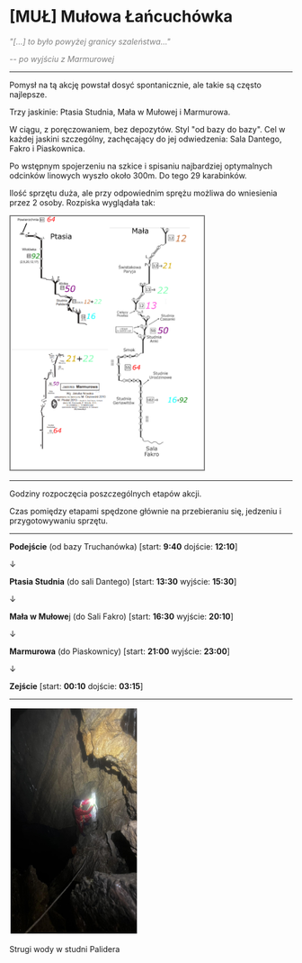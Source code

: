 # [MUŁ] Mułowa Łańcuchówka

<span style="color:#808080"><cite>"[...] to było powyżej granicy szaleństwa..."</cite></span>

<span style="color:#808080"><cite>-- po wyjściu z Marmurowej</cite></span>

---

Pomysł na tą akcję powstał dosyć spontanicznie, ale takie są często najlepsze.

Trzy jaskinie: Ptasia Studnia, Mała w Mułowej i Marmurowa. 

W ciągu, z poręczowaniem, bez depozytów. Styl "od bazy do bazy". Cel w każdej jaskini szczególny, zachęcający do jej odwiedzenia: Sala Dantego, Fakro i Piaskownica.

Po wstępnym spojerzeniu na szkice i spisaniu najbardziej optymalnych odcinków linowych wyszło około 300m. Do tego 29 karabinków. 

Ilość sprzętu duża, ale przy odpowiednim sprężu możliwa do wniesienia przez 2 osoby. Rozpiska wyglądała tak:

<div>
<img style="border:2px solid #808080" src="mul-2.png" alt="mul1" height="450" />
</div>

---

Godziny rozpoczęcia posz*c*zególnych etapów akcji.

Czas pomiędzy etapami spędzone głównie na przebieraniu się, jedzeniu i przygotowywaniu sprzętu.

---

**Podejście** (od bazy Truchanówka) [start: **9:40** dojście: **12:10**]

&darr;

**Ptasia Studnia** (do sali Dantego)  [start: **13:30** wyjście: **15:30**]

&darr;

**Mała w Mułowe**j (do Sali Fakro) [start: **16:30** wyjście: **20:10**]

&darr;

**Marmurowa** (do Piaskownicy) [start: **21:00** wyjście: **23:00**]

&darr;

**Zejście** [start: **00:10** dojście: **03:15**]

---

<img title="" src="mul-1.png" alt="mul1" style="border:2px solid #FFFFFF" height="400" data-align="center">

Strugi wody w studni Palidera

